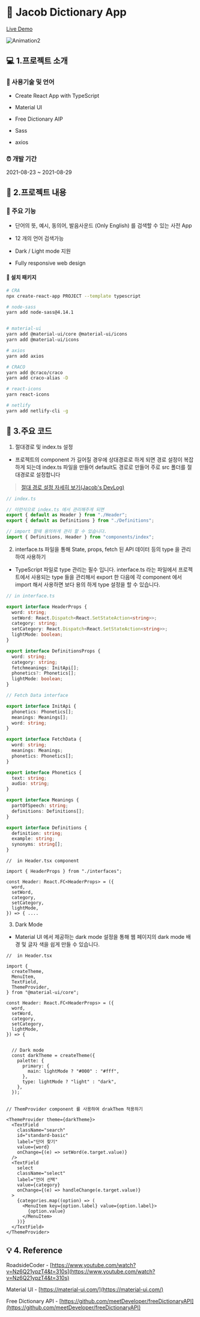 # 🔎 Jacob Dictionary App

<a href="https://dic.jacobko.info/" target="_blank">Live Demo</a>

![Animation2](https://user-images.githubusercontent.com/28912774/131269977-3e227840-34c2-4f3b-8004-aba1d3ad7065.gif)

## 💻 1.프로젝트 소개

### 📝 사용기술 및 언어

- Create React App with TypeScript

- Material UI

- Free Dictionary AIP

- Sass

- axios

### ⏰ 개발 기간

2021-08-23 ~ 2021-08-29

## 📃 2.프로젝트 내용

### 📌 주요 기능

- 단어의 뜻, 예시, 동의어, 발음사운드 (Only English) 를 검색할 수 있는 사전 App

- 12 개의 언어 검색가능

- Dark / Light mode 지원

- Fully responsive web design

#### 🎁 설치 패키지

```bash
# CRA
npx create-react-app PROJECT --template typescript

# node-sass
yarn add node-sass@4.14.1


# material-ui
yarn add @material-ui/core @material-ui/icons
yarn add @material-ui/icons

# axios
yarn add axios

# CRACO
yarn add @craco/craco
yarn add craco-alias -D

# react-icons
yarn react-icons

# netlify
yarn add netlify-cli -g
```

## 🔎 3.주요 코드

1. 절대경로 및 index.ts 설정

- 프로젝트의 component 가 길어질 경우에 상대경로로 하게 되면 경로 설정이 복잡하게 되는데 index.ts 파일을 만들어 default도 경로로 만들어 주로 src 폴더를 절대경로로 설정합니다

> [절대 경로 설정 자세히 보기(Jacob's DevLog)](https://jacobko.info/react/react_14/)

```ts
// index.ts

// 이런식으로 index.ts 에서 관리해주게 되면
export { default as Header } from "./Header";
export { default as Definitions } from "./Definitions";

// import 할때 용의하게 관리 할 수 있습니다.
import { Definitions, Header } from "components/index";
```

2.  interface.ts 파일을 통해 State, props, fetch 된 API 데이터 등의 type 을 관리하여 사용하기

- TypeScript 파일로 type 관리는 필수 입니다. interface.ts 라는 파일에서 프로젝트에서 사용되는 type 들을 관리해서 export 한 다음에 각 component 에서 import 해서 사용하면 보다 용의 하게 type 설정을 할 수 있습니다.

```ts
// in interface.ts

export interface HeaderProps {
  word: string;
  setWord: React.Dispatch<React.SetStateAction<string>>;
  category: string;
  setCategory: React.Dispatch<React.SetStateAction<string>>;
  lightMode: boolean;
}

export interface DefinitionsProps {
  word: string;
  category: string;
  fetchmeanings: InitApi[];
  phonetics?: Phonetics[];
  lightMode: boolean;
}

// Fetch Data interface

export interface InitApi {
  phonetics: Phonetics[];
  meanings: Meanings[];
  word: string;
}

export interface FetchData {
  word: string;
  meanings: Meanings;
  phonetics: Phonetics[];
}

export interface Phonetics {
  text: string;
  audio: string;
}

export interface Meanings {
  partOfSpeech: string;
  definitions: Definitions[];
}

export interface Definitions {
  definition: string;
  example: string;
  synonyms: string[];
}
```

```tsx
//  in Header.tsx component

import { HeaderProps } from "./interfaces";

const Header: React.FC<HeaderProps> = ({
  word,
  setWord,
  category,
  setCategory,
  lightMode,
}) => { ....
```

3. Dark Mode

- Material UI 에서 제공하는 dark mode 설정을 통해 웹 페이지의 dark mode 배경 및 글자 색을 쉽게 만들 수 있습니다.

```tsx
//  in Header.tsx

import {
  createTheme,
  MenuItem,
  TextField,
  ThemeProvider,
} from "@material-ui/core";

const Header: React.FC<HeaderProps> = ({
  word,
  setWord,
  category,
  setCategory,
  lightMode,
}) => {


  // Dark mode
  const darkTheme = createTheme({
    palette: {
      primary: {
        main: lightMode ? "#000" : "#fff",
      },
      type: lightMode ? "light" : "dark",
    },
  });


// ThemProvider component 를 사용하여 drakThem 적용하기

<ThemeProvider theme={darkTheme}>
  <TextField
    className="search"
    id="standard-basic"
    label="단어 찾기"
    value={word}
    onChange={(e) => setWord(e.target.value)}
  />
  <TextField
    select
    className="select"
    label="언어 선택"
    value={category}
    onChange={(e) => handleChange(e.target.value)}
  >
    {categories.map((option) => (
      <MenuItem key={option.label} value={option.label}>
        {option.value}
      </MenuItem>
    ))}
  </TextField>
</ThemeProvider>
```

## 💡 4. Reference

RoadsideCoder - [https://www.youtube.com/watch?v=Nz6Q21ypzT4&t=310s](https://www.youtube.com/watch?v=Nz6Q21ypzT4&t=310s)

Material UI - [https://material-ui.com/](https://material-ui.com/)

Free Dictionary API - [https://github.com/meetDeveloper/freeDictionaryAPI](https://github.com/meetDeveloper/freeDictionaryAPI)

